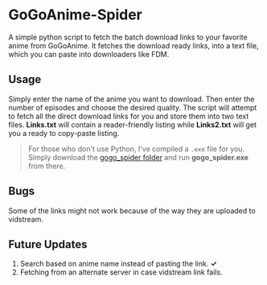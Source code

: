 # GoGoAnime-Spider
A simple python script to fetch the batch download links to your favorite anime from GoGoAnime. It fetches the download ready links, into a text file, which you can paste into downloaders like FDM.

Usage
---
Simply enter the name of the anime you want to download. Then enter the number of episodes and choose the desired quality. The script will attempt to fetch all the direct download links for you and store them into two text files. **Links.txt** will contain a reader-friendly listing while **Links2.txt** will get you a ready to copy-paste listing.

>For those who don't use Python, I've compiled a `.exe` file for you. Simply download the [gogo_spider folder](https://github.com/Hyperclaw79/GoGoAnime-Spider/tree/master/gogo_spider) and run **gogo_spider.exe** from there.

Bugs
---
Some of the links might not work because of the way they are uploaded to vidstream. 

Future Updates
---
1. Search based on anime name instead of pasting the link. **✓**
2. Fetching from an alternate server in case vidstream link fails.

